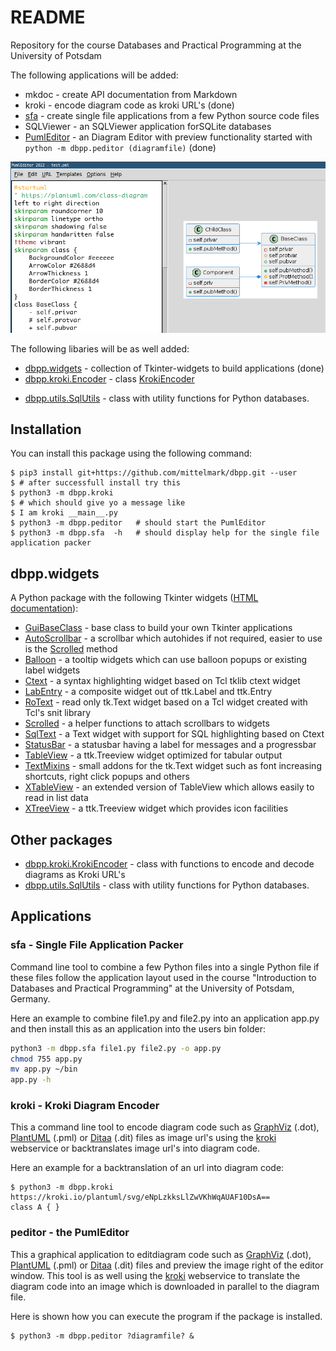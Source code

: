 # README

Repository for the course Databases and Practical Programming at the University of Potsdam

The following applications will be added:

* mkdoc - create API documentation from Markdown
* kroki - encode diagram code as kroki URL's (done)
* [sfa](dbpp/sfa/__main__.py)   - create single file applications from a few Python source code files
* SQLViewer - an SQLViewer application forSQLite databases
* [PumlEditor](docs/dbpp.peditor.PumlEditor.md) - an Diagram Editor with preview functionality started with `python -m dbpp.peditor (diagramfile)` (done)

![PumlEditor](docs/peditor.png)

The following libaries will be as well added:

* [dbpp.widgets](docs/dbpp.widgets.md) - collection of Tkinter-widgets to build applications (done)
* [dbpp.kroki.Encoder](dbpp.kroki.KrokiEncoder) - class [KrokiEncoder](https://github.com/mittelmark/dbpp/blob/main/dbpp/kroki/KrokiEncoder.py)
- [dbpp.utils.SqlUtils](docs/dbpp.utils.SqlUtils.md) - class with utility functions for Python databases.

## Installation

You can install this package using the following command:

```
$ pip3 install git+https://github.com/mittelmark/dbpp.git --user
$ # after successfull install try this
$ python3 -m dbpp.kroki
$ # which should give yo a message like 
$ I am kroki __main__.py
$ python3 -m dbpp.peditor   # should start the PumlEditor
$ python3 -m dbpp.sfa  -h   # should display help for the single file application packer
```

## dbpp.widgets

A Python package with the following Tkinter widgets 
([HTML documentation](http://htmlpreview.github.io/?https://github.com/mittelmark/dbpp/blob/master/docs/dbpp.widgets.html)):

- [GuiBaseClass](docs/dbpp.widgets.guibaseclass.md) - base class to build your own Tkinter applications
- [AutoScrollbar](docs/dbpp.widgets.autoscrollbar.md) - a scrollbar which autohides if not required, easier to use is the [Scrolled](dbpp.widgets.scrolled.md) method
- [Balloon](docs/dbpp.widgets.balloon.md) - a tooltip widgets which can use balloon popups or existing label widgets
- [Ctext](docs/dbpp.widgets.ctext.md) - a syntax highlighting widget based on Tcl tklib ctext widget
- [LabEntry](docs/dbpp.widgets.labentry.md) - a composite widget out of ttk.Label and ttk.Entry 
- [RoText](docs/dbpp.widgets.rotext.md) - read only tk.Text widget based on a Tcl widget created with Tcl's snit library
- [Scrolled](docs/dbpp.widgets.scrolled.md) - a helper functions to attach scrollbars to widgets
- [SqlText](docs/dbpp.widgets.sqltext.md) - a Text widget with support for SQL highlighting based on Ctext
- [StatusBar](docs/dbpp.widgets.statusbar.md) - a statusbar having a label for messages and a progressbar
- [TableView](docs/dbpp.widgets.tableview.md) - a ttk.Treeview widget optimized for tabular output
- [TextMixins](docs/dbpp.widgets.textmixins.md) - small addons for the tk.Text widget such as font increasing shortcuts, right click popups and others
- [XTableView](docs/dbpp.widgets.xtableview.md) - an extended version of TableView which allows easily to read in list data
- [XTreeView](docs/dbpp.widgets.xtreeview.md) - a ttk.Treeview widget which provides icon facilities

## Other packages
 

- [dbpp.kroki.KrokiEncoder](docs/dbpp.kroki.krokiencoder.md) - class with functions to encode and decode diagrams as Kroki URL's
- [dbpp.utils.SqlUtils](docs/dbpp.utils.sqlutils.md) - class with utility functions for Python databases.

## Applications

### sfa - Single File Application Packer

Command  line tool to combine a few Python files into a single  Python file if
these files follow the application  layout used in the course  "Introduction to
Databases and Practical Programming" at the University of Potsdam, Germany.

Here an example to combine  file1.py and file2.py into an  application  app.py
and then install this as an application into the users bin folder:

```bash
python3 -m dbpp.sfa file1.py file2.py -o app.py
chmod 755 app.py
mv app.py ~/bin
app.py -h
``` 

### kroki - Kroki Diagram Encoder

This a command line tool to encode diagram code such as [GraphViz](https://www.graphviz.org) (.dot), [PlantUML](https://www.plantuml.com) (.pml) or [Ditaa](https://github.com/stathissideris/ditaa) (.dit) files as image url's using the [kroki](https://kroki.io) webservice or backtranslates image url's into diagram code.

Here an example for a backtranslation of an url into diagram code:

```
$ python3 -m dbpp.kroki https://kroki.io/plantuml/svg/eNpLzkksLlZwVKhWqAUAF10DsA==
class A { }
```

### peditor - the PumlEditor

This a graphical application to editdiagram code such as [GraphViz](https://www.graphviz.org) (.dot), [PlantUML](https://www.plantuml.com) (.pml) or [Ditaa](https://github.com/stathissideris/ditaa) (.dit) files
and preview the image right of the editor window. This tool is as well using the [kroki](https://kroki.io) webservice to translate the diagram code
into an image which is downloaded in parallel to the diagram file.

Here is shown how you can execute the program if the package is installed.

```
$ python3 -m dbpp.peditor ?diagramfile? &
```
